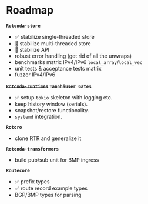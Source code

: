 
Roadmap
=======

**`Rotonda-store`**

- ✅ stabilize single-threaded store
- 🦀 stabilize multi-threaded store
- 🦀 stabilize API
- robust error handling (get rid of all the unwraps)
- benchmarks matrix IPv4/IPv6 `local_array`/`local_vec`
- unit tests & acceptance tests matrix
- fuzzer IPv4/IPv6

**~~`Rotonda-runtimes`~~ `Tannhäuser Gates`**

- ✅ setup `tokio` skeleton with logging etc.
- keep history window (serials).
- snapshot/restore functionality.
- `systemd` integration.

**`Rotoro`**

- clone RTR and generalize it

**`Rotonda-transformers`**

- build pub/sub unit for BMP ingress

**`Routecore`**

- ✅ prefix types
- ✅ route record example types
- BGP/BMP types for parsing